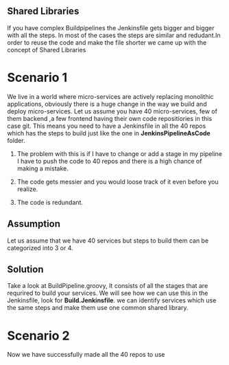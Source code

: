 ## Shared Libraries

If you have  complex Buildpipelines the Jenkinsfile gets bigger and bigger with all the steps. In most of the cases the steps are similar and redudant.In order to reuse the code and make the file shorter we came up with the concept of Shared Libraries

# Scenario 1

We live in a world where micro-services are actively replacing monolithic applications, obviously there is a huge change in the way we build and deploy micro-services. Let us assume you have 40 micro-services, few of them backend ,a few frontend having their own code repositiories in this case git. This means you need to have a Jenkinsfile in all the 40 repos which has the steps to build just like the one in **JenkinsPipelineAsCode** folder. 

1. The problem with this is if I have to change or add a stage in my pipeline I have to push the code to 40 repos and there is a high chance of making a mistake.

2. The code gets messier and you would loose track of it even before you realize.

3. The code is redundant.

## Assumption

Let us assume that we have 40 services but steps to build them can be categorized into 3 or 4.

## Solution

Take a look at BuildPipeline.groovy, It consists of all the stages that are requrired to build your services. We will see how we can use this in the Jenkinsfile, look for **Build.Jenkinsfile**. we can identify services which use the same steps and make them use one common shared library.

# Scenario 2

Now we have successfully made all the 40 repos to use 




